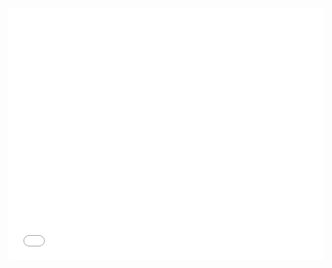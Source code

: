 <style>.embed-container {position: relative; padding-bottom: 80%; height: 0; max-width: 100%;} .embed-container iframe, .embed-container object, .embed-container iframe{position: absolute; top: 0; left: 0; width: 100%; height: 100%;} small{position: absolute; z-index: 40; bottom: 0; margin-bottom: -15px;}</style><div class="embed-container"><iframe width="500" height="400" frameborder="0" scrolling="no" marginheight="0" marginwidth="0" title="Jaringan Jalan Utama Propinsi DIY" src="//learngis2.maps.arcgis.com/apps/Embed/index.html?webmap=e13fc25cef114db78c6f84c656726ff6&extent=109.8735,-8.2396,111.4926,-7.4941&zoom=true&previewImage=false&scale=true&search=true&searchextent=true&legendlayers=true&basemap_gallery=true&disable_scroll=true&theme=light"></iframe></div>
